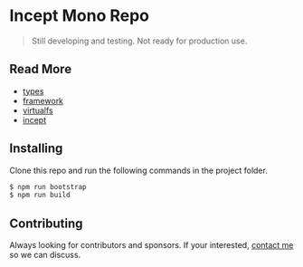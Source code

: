 # Incept Mono Repo

> Still developing and testing. Not ready for production use.

## Read More

 - [types](https://github.com/inceptjs/incept.js/tree/main/packages/types)
 - [framework](https://github.com/inceptjs/incept.js/tree/main/packages/framework)
 - [virtualfs](https://github.com/inceptjs/incept.js/tree/main/packages/virtualfs)
 - [incept](https://github.com/inceptjs/incept.js/tree/main/packages/incept)

## Installing

Clone this repo and run the following commands in the project folder.

```js
$ npm run bootstrap
$ npm run build
```

## Contributing

Always looking for contributors and sponsors. If your interested, 
[contact me](https://github.com/cblanquera) so we can discuss.